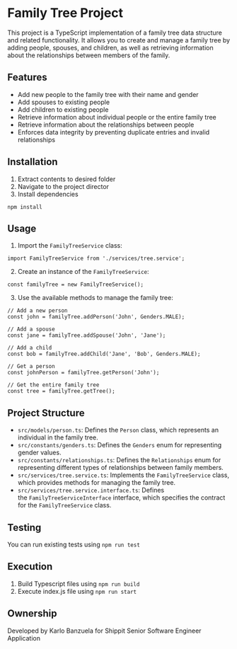 # Family Tree Project

This project is a TypeScript implementation of a family tree data structure and related functionality. It allows you to create and manage a family tree by adding people, spouses, and children, as well as retrieving information about the relationships between members of the family.

## Features

- Add new people to the family tree with their name and gender
- Add spouses to existing people
- Add children to existing people
- Retrieve information about individual people or the entire family tree
- Retrieve information about the relationships between people
- Enforces data integrity by preventing duplicate entries and invalid relationships

## Installation

1. Extract contents to desired folder
2. Navigate to the project director
3. Install dependencies

```
npm install

```

Usage
-----

1.  Import the `FamilyTreeService` class:

```
import FamilyTreeService from './services/tree.service';

```

2.  Create an instance of the `FamilyTreeService`:

```
const familyTree = new FamilyTreeService();

```

3.  Use the available methods to manage the family tree:

```
// Add a new person
const john = familyTree.addPerson('John', Genders.MALE);

// Add a spouse
const jane = familyTree.addSpouse('John', 'Jane');

// Add a child
const bob = familyTree.addChild('Jane', 'Bob', Genders.MALE);

// Get a person
const johnPerson = familyTree.getPerson('John');

// Get the entire family tree
const tree = familyTree.getTree();

```

Project Structure
-----------------

-   `src/models/person.ts`: Defines the `Person` class, which represents an individual in the family tree.
-   `src/constants/genders.ts`: Defines the `Genders` enum for representing gender values.
-   `src/constants/relationships.ts`: Defines the `Relationships` enum for representing different types of relationships between family members.
-   `src/services/tree.service.ts`: Implements the `FamilyTreeService` class, which provides methods for managing the family tree.
-   `src/services/tree.service.interface.ts`: Defines the `FamilyTreeServiceInterface` interface, which specifies the contract for the `FamilyTreeService` class.

Testing
-----------------
You can run existing tests using `npm run test`

Execution
-----------------
1. Build Typescript files using `npm run build`
2. Execute index.js file using `npm run start`

Ownership
-----------------
Developed by Karlo Banzuela for Shippit Senior Software Engineer Application